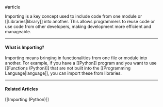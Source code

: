 #article

Importing is a key concept used to include code from one module or [[Libraries|library]] into another. This allows programmers to reuse code or use code from other developers, making development more efficient and manageable.

---
#### What is Importing?

Importing means bringing in functionalities from one file or module into another. For example, if you have a [[Python]] program and you want to use [[Functions (Python)]] that are not built into the [[Programming Language|language]], you can import these from libraries.

---
#### Related Articles
[[Importing (Python)]]